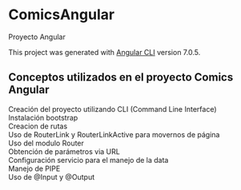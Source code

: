 # ComicsAngular
Proyecto Angular

This project was generated with [Angular CLI](https://github.com/angular/angular-cli) version 7.0.5.

## Conceptos utilizados en el proyecto Comics Angular

Creación del proyecto utilizando CLI (Command Line Interface) <br>
Instalación bootstrap <br>
Creacion de rutas <br>
Uso de RouterLink y RouterLinkActive para movernos de página <br>
Uso del modulo Router <br>
Obtención de parámetros via URL <br>
Configuración servicio para el manejo de la data <br>
Manejo de PIPE <br>
Uso de @Input y @Output <br>
